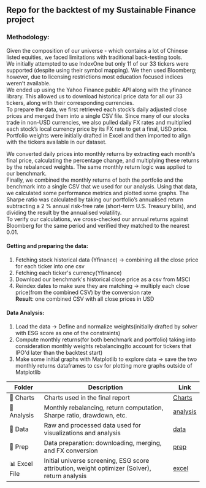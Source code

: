 ## Repo for the backtest of my Sustainable Finance project

### Methodology: 
Given the composition of our universe - which contains a lot of Chinese listed equities, we faced
limitations with traditional back-testing tools.   
We initially attempted to use IndexOne but only 11 of our 33 tickers were supported (despite using their symbol mapping). We then used Bloomberg; however, due to licensing restrictions most education focused indices weren’t available.  
We ended up using the Yahoo Finance public API along with the yfinance library. This allowed us to
download historical price data for all our 33 tickers, along with their corresponding currencies.  
To prepare the data, we first retrieved each stock’s daily adjusted close prices and merged them into a
single CSV file. Since many of our stocks trade in non-USD currencies, we also pulled daily FX rates and
multiplied each stock’s local currency price by its FX rate to get a final, USD price.   
Portfolio weights were initially drafted in Excel and then imported to align with the tickers available in our dataset.  

We converted daily prices into monthly returns by extracting each month's final price, calculating
the percentage change, and multiplying these returns by the rebalanced weights. The same monthly return
logic was applied to our benchmark.  
Finally, we combined the monthly returns of both the portfolio and the benchmark into a single CSV that we used for our analysis. Using that data, we calculated some performance metrics and plotted some graphs. The Sharpe ratio was calculated by taking our portfolio’s annualised return subtracting a 2 % annual risk-free rate (short-term U.S. Treasury bills), and dividing the result by the annualised volatility.  
To verify our calculations, we cross-checked our annual returns against Bloomberg for the same period and verified they matched to the nearest 0.01.  


#### Getting and preparing the data:
1. Fetching stock historical data (Yfinance) -> combining all the close price for each ticker into one csv  
2. Fetching each ticker's currency(Yfinance)
3. Download our benchmark's historical close price as a csv from MSCI
4. Reindex dates to make sure they are matching -> multiply each close price(from the combined CSV) by the conversion rate  
**Result**: one combined CSV with all close prices in USD

#### Data Analysis: 
1. Load the data -> Define and normalize weights(initially drafted by solver with ESG score as one of the constraints)
2. Compute monthly returns(for both benchmark and portfolio) taking into consideration monthly weights rebalancing(to account for tickers that IPO'd later than the backtest start)
3. Make some initial graphs with Matplotlib to explore data
-> save the two monthly returns dataframes to csv for plotting more graphs outside of Matplotlib

| Folder         | Description                                                                  | Link                 |
|----------------|------------------------------------------------------------------------------|----------------------|
| 📁 Charts       | Charts used in the final report                                              | [Charts](./Charts)     |
| 📁 Analysis     | Monthly rebalancing, return computation, Sharpe ratio, drawdown, etc.        | [analysis](./analysis)   |
| 📁 Data         | Raw and processed data used for visualizations and analysis                  | [data](./data)       |
| 📁 Prep         | Data preparation: downloading, merging, and FX conversion                    | [prep](./prep)       |
| 📊 Excel File   | Initial universe screening, ESG score attribution, weight optimizer (Solver), return analysis    | [excel](./Sustainable%20Finance%20Universe%20Research.xlsx) |


